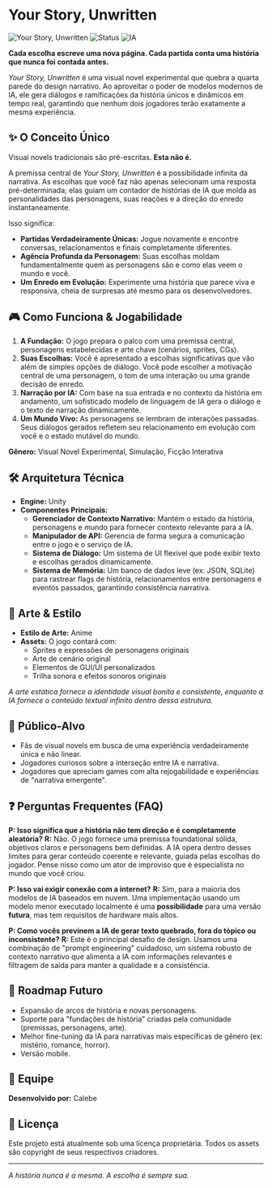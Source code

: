 # Your Story, Unwritten

![Your Story, Unwritten](https://img.shields.io/badge/Engine-Unity-000000?style=for-the-badge&logo=unity)
![Status](https://img.shields.io/badge/Status-Em%20Desenvolvimento-orange?style=for-the-badge)
![IA](https://img.shields.io/badge/Dialogos-Gerados%20por%20IA-blueviolet?style=for-the-badge)

**Cada escolha escreve uma nova página. Cada partida conta uma história que nunca foi contada antes.**

*Your Story, Unwritten* é uma visual novel experimental que quebra a quarta parede do design narrativo. Ao aproveitar o poder de modelos modernos de IA, ele gera diálogos e ramificações da história únicos e dinâmicos em tempo real, garantindo que nenhum dois jogadores terão exatamente a mesma experiência.

## ✨ O Conceito Único

Visual novels tradicionais são pré-escritas. **Esta não é.**

A premissa central de *Your Story, Unwritten* é a possibilidade infinita da narrativa. As escolhas que você faz não apenas selecionam uma resposta pré-determinada; elas guiam um contador de histórias de IA que molda as personalidades das personagens, suas reações e a direção do enredo instantaneamente.

Isso significa:
*   **Partidas Verdadeiramente Únicas:** Jogue novamente e encontre conversas, relacionamentos e finais completamente diferentes.
*   **Agência Profunda da Personagem:** Suas escolhas moldam fundamentalmente quem as personagens são e como elas veem o mundo e você.
*   **Um Enredo em Evolução:** Experimente uma história que parece viva e responsiva, cheia de surpresas até mesmo para os desenvolvedores.

## 🎮 Como Funciona & Jogabilidade

1.  **A Fundação:** O jogo prepara o palco com uma premissa central, personagens estabelecidas e arte chave (cenários, sprites, CGs).
2.  **Suas Escolhas:** Você é apresentado a escolhas significativas que vão além de simples opções de diálogo. Você pode escolher a motivação central de uma personagem, o tom de uma interação ou uma grande decisão de enredo.
3.  **Narração por IA:** Com base na sua entrada e no contexto da história em andamento, um sofisticado modelo de linguagem de IA gera o diálogo e o texto de narração dinamicamente.
4.  **Um Mundo Vivo:** As personagens se lembram de interações passadas. Seus diálogos gerados refletem seu relacionamento em evolução com você e o estado mutável do mundo.

**Gênero:** Visual Novel Experimental, Simulação, Ficção Interativa

## 🛠️ Arquitetura Técnica

*   **Engine:** Unity
*   **Componentes Principais:**
    *   **Gerenciador de Contexto Narrativo:** Mantém o estado da história, personagens e mundo para fornecer contexto relevante para a IA.
    *   **Manipulador de API:** Gerencia de forma segura a comunicação entre o jogo e o serviço de IA.
    *   **Sistema de Diálogo:** Um sistema de UI flexível que pode exibir texto e escolhas gerados dinamicamente.
    *   **Sistema de Memória:** Um banco de dados leve (ex: JSON, SQLite) para rastrear flags de história, relacionamentos entre personagens e eventos passados, garantindo consistência narrativa.

## 🎨 Arte & Estilo

*   **Estilo de Arte:** Anime
*   **Assets:** O jogo contará com:
    *   Sprites e expressões de personagens originais
    *   Arte de cenário original
    *   Elementos de GUI/UI personalizados
    *   Trilha sonora e efeitos sonoros originais

*A arte estática fornece a identidade visual bonita e consistente, enquanto a IA fornece o conteúdo textual infinito dentro dessa estrutura.*

## 🎯 Público-Alvo

*   Fãs de visual novels em busca de uma experiência verdadeiramente única e não linear.
*   Jogadores curiosos sobre a interseção entre IA e narrativa.
*   Jogadores que apreciam games com alta rejogabilidade e experiências de "narrativa emergente".

## ❓ Perguntas Frequentes (FAQ)

**P: Isso significa que a história não tem direção e é completamente aleatória?**
**R:** Não. O jogo fornece uma premissa foundational sólida, objetivos claros e personagens bem definidas. A IA opera dentro desses limites para gerar conteúdo coerente e relevante, guiada pelas escolhas do jogador. Pense nisso como um ator de improviso que é especialista no mundo que você criou.

**P: Isso vai exigir conexão com a internet?**
**R:** Sim, para a maioria dos modelos de IA baseados em nuvem. Uma implementação usando um modelo menor executado localmente é uma **possibilidade** para uma versão **futura**, mas tem requisitos de hardware mais altos.

**P: Como vocês previnem a IA de gerar texto quebrado, fora do tópico ou inconsistente?**
**R:** Este é o principal desafio de design. Usamos uma combinação de "prompt engineering" cuidadoso, um sistema robusto de contexto narrativo que alimenta a IA com informações relevantes e filtragem de saída para manter a qualidade e a consistência.

## 🔮 Roadmap Futuro

*   Expansão de arcos de história e novas personagens.
*   Suporte para "fundações de história" criadas pela comunidade (premissas, personagens, arte).
*   Melhor fine-tuning da IA para narrativas mais específicas de gênero (ex: mistério, romance, horror).
*   Versão mobile.

## 👥 Equipe

**Desenvolvido por:** Calebe


## 📄 Licença

Este projeto está atualmente sob uma licença proprietária. Todos os assets são copyright de seus respectivos criadores.

---

*A história nunca é a mesma. A escolha é sempre sua.*
